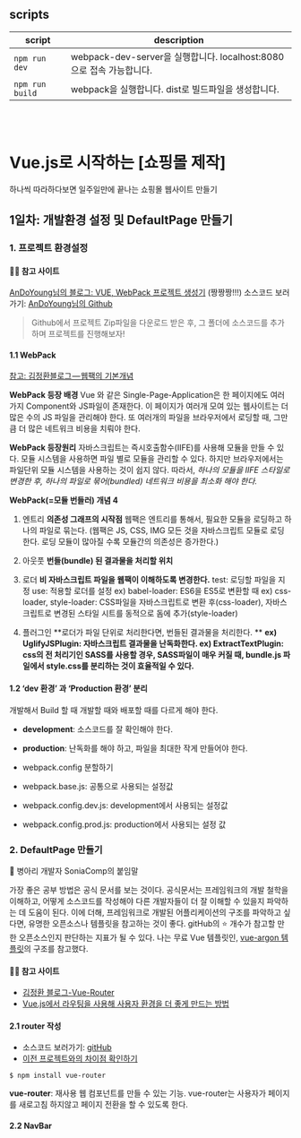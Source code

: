 ## scripts

script | description
------|--------------
`npm run dev` | webpack-dev-server을 실행합니다. localhost:8080으로 접속 가능합니다.
`npm run build` | webpack을 실행합니다. dist로 빌드파일을 생성합니다.

<br/>
<br/>

# Vue.js로 시작하는 [쇼핑몰 제작] 

하나씩 따라하다보면 일주일만에 끝나는 쇼핑몰 웹사이트 만들기


## 1일차: 개발환경 설정 및 DefaultPage 만들기

### 1. 프로젝트 환경설정

#### 🧑‍🏫 참고 사이트

[AnDoYoung님의 블로그: VUE, WebPack 프로젝트 생성기](https://doyoungan.github.io/vue-webpack-1/) (짱짱짱!!!)
소스코드 보러가기: [AnDoYoung님의 Github](https://github.com/doYoungAn/vue-webpack-1)

> Github에서 프로젝트 Zip파일을 다운로드 받은 후, 
> 그 폴더에 소스코드를 추가하며 프로젝트를 진행해보자!

#### 1.1 WebPack

[참고: 김정환블로그 — 웹팩의 기본개념](http://jeonghwan-kim.github.io/js/2017/05/15/webpack.html)

**WebPack 등장 배경**
Vue 와 같은 Single-Page-Application은 한 페이지에도 여러가지 Component와 JS파일이 존재한다. 이 페이지가 여러개 모여 있는 웹사이트는 더 많은 수의 JS 파일을 관리해야 한다. 또 여러개의 파일을 브라우저에서 로딩할 때, 그만큼 더 많은 네트워크 비용을 치뤄야 한다.

**WebPack 등장원리**
자바스크립트는 즉시호출함수(IIFE)를 사용해 모듈을 만들 수 있다. 모듈 시스템을 사용하면 파일 별로 모듈을 관리할 수 있다. 하지만 브라우저에서는 파일단위 모듈 시스템을 사용하는 것이 쉽지 않다. 따라서, *하나의 모듈을 IIFE 스타일로 변경한 후, 하나의 파일로 묶어(bundled) 네트워크 비용을 최소화 해야 한다.*

**WebPack(=모듈 번들러) 개념 4**

1. 엔트리
**의존성 그래프의 시작점**
웹팩은 엔트리를 통해서, 필요한 모듈을 로딩하고 하나의 파일로 묶는다.
(웹팩은 JS, CSS, IMG 모든 것을 자바스크립트 모듈로 로딩한다. 로딩 모듈이 많아질 수록 모듈간의 의존성은 증가한다.)

2. 아웃풋
**번들(bundle) 된 결과물을 처리할 위치**

3. 로더
**비 자바스크립트 파일을 웹팩이 이해하도록 변경한다.**
test: 로딩할 파일을 지정
use: 적용할 로더를 설정
ex) babel-loader: ES6을 ES5로 변환할 때
ex) css-loader, style-loader: CSS파일을 자바스크립트로 변환 후(css-loader), 자바스크립트로 변경된 스타일 시트를 동적으로 돔에 추가(style-loader)

4. 플러그인
**로더가 파일 단위로 처리한다면, 번들된 결과물을 처리한다. **
**ex) UglifyJSPlugin: 자바스크립트 결과물을 난독화한다.
ex) ExtractTextPlugin: css의 전 처리기인 SASS를 사용할 경우, SASS파일이 매우 커질 때, bundle.js 파일에서 style.css를 분리하는 것이 효율적일 수 있다.**

#### 1.2 ‘dev 환경’ 과 ‘Production 환경’ 분리

개발해서 Build 할 때 개발할 때와 배포할 때를 다르게 해야 한다.

* **development**: 소스코드를 잘 확인해야 한다.
* **production**: 난독화를 해야 하고, 파일을 최대한 작게 만들어야 한다.


* webpack.config 분할하기
* webpack.base.js: 공통으로 사용되는 설정값
* webpack.config.dev.js: development에서 사용되는 설정값
* webpack.config.prod.js: production에서 사용되는 설정 값

### 2. DefaultPage 만들기

🐥 병아리 개발자 SoniaComp의 붙임말

가장 좋은 공부 방법은 공식 문서를 보는 것이다. 공식문서는 프레임워크의 개발 철학을 이해하고, 어떻게 소스코드를 작성해야 다른 개발자들이 더 잘 이해할 수 있을지 파악하는 데 도움이 된다.
이에 더해, 프레임워크로 개발된 어플리케이션의 구조를 파악하고 싶다면, 유명한 오픈소스나 템플릿을 참고하는 것이 좋다. gitHub의 ⭐ ️개수가 참고할 만한 오픈소스인지 판단하는 지표가 될 수 있다.
나는 무료 Vue 템플릿인, [vue-argon 템플릿](https://github.com/creativetimofficial/vue-argon-design-system)의 구조를 참고했다.

#### 🧑‍🏫 참고 사이트

* [김정환 블로그-Vue-Router](http://jeonghwan-kim.github.io/2018/04/07/vue-router.html)
* [Vue.js에서 라우팅을 사용해 사용자 환경을 더 좋게 만드는 방법](https://medium.com/@erwinousy/vuejs에서-라우팅을-사용해-사용자-환경을-더-좋게-만드는-방법-4e39d89929ea)

#### 2.1 router 작성

* 소스코드 보러가기: [gitHub](https://github.com/SoniaComp/Vue-Quick-ShoppingMall/tree/92977f719e3fe63aace789e893e4a2457737b51d)
* [이전 프로젝트와의 차이점 확인하기](https://github.com/SoniaComp/Vue-Quick-ShoppingMall/commit/92977f719e3fe63aace789e893e4a2457737b51d)

`$ npm install vue-router` 

**vue-router**: 재사용 웹 컴포넌트를 만들 수 있는 기능. vue-router는 사용자가 페이지를 새로고침 하지않고 페이지 전환을 할 수 있도록 한다.

#### 2.2 NavBar
